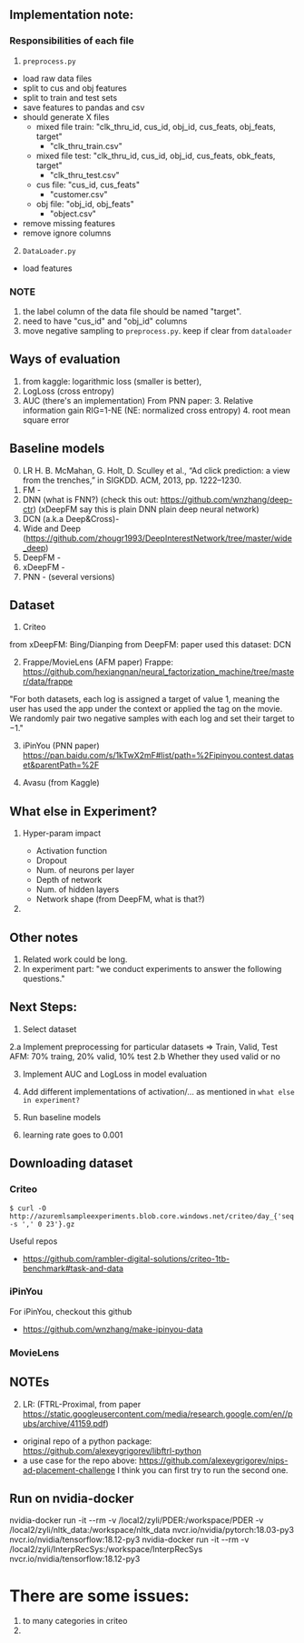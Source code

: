 Implementation note:
-------

### Responsibilities of each file

1. `preprocess.py`
- load raw data files
- split to cus and obj features
- split to train and test sets
- save features to pandas and csv
- should generate X files
    - mixed file train: "clk_thru_id, cus_id, obj_id, cus_feats, obj_feats, target"
       - "clk_thru_train.csv" 
    - mixed file test: "clk_thru_id, cus_id, obj_id, cus_feats, obk_feats, target"
       - "clk_thru_test.csv" 
    - cus file: "cus_id, cus_feats"
       - "customer.csv" 
    - obj file: "obj_id, obj_feats"
       - "object.csv" 
- remove missing features
- remove ignore columns

2. `DataLoader.py`
- load features

### NOTE

1. the label column of the data file should be named "target".
2. need to have "cus_id" and "obj_id" columns
3. move negative sampling to `preprocess.py`. keep if clear from `dataloader`

## Ways of evaluation

1. from kaggle: logarithmic loss (smaller is better), 
1. LogLoss (cross entropy)
2. AUC (there's an implementation)
From PNN paper:
    3. Relative information gain RIG=1-NE (NE: normalized cross entropy)
    4. root mean square error


## Baseline models
0. LR H. B. McMahan, G. Holt, D. Sculley et al., “Ad click prediction: a view from the trenches,” in SIGKDD. ACM, 2013, pp. 1222–1230.
1. FM -
2. DNN (what is FNN?) (check this out: https://github.com/wnzhang/deep-ctr) (xDeepFM say this is plain  DNN plain deep neural network)
3. DCN (a.k.a Deep&Cross)-
4. Wide and Deep (https://github.com/zhougr1993/DeepInterestNetwork/tree/master/wide_deep)
5. DeepFM -
6. xDeepFM -
7. PNN - (several versions)



## Dataset
1. Criteo 

from xDeepFM: Bing/Dianping
from DeepFM:
paper used this dataset: DCN


2. Frappe/MovieLens (AFM paper)
Frappe: https://github.com/hexiangnan/neural_factorization_machine/tree/master/data/frappe

"For both datasets, each log is assigned a target of value 1, 
meaning the user has used the app under the context or applied the tag on the movie.
We randomly pair two negative samples with each log and set their target to −1."

3. iPinYou (PNN paper)
https://pan.baidu.com/s/1kTwX2mF#list/path=%2Fipinyou.contest.dataset&parentPath=%2F

4. Avasu (from Kaggle)



## What else in Experiment?
1. Hyper-param impact
    - Activation function
    - Dropout
    - Num. of neurons per layer
    - Depth of network
    - Num. of hidden layers
    - Network shape (from DeepFM, what is that?)
    
2. 

## Other notes
1. Related work could be long.
2. In experiment part: "we conduct experiments to answer the following questions."


## Next Steps:
1. Select dataset

2.a Implement preprocessing for particular datasets => Train, Valid, Test
    AFM: 70% traing, 20% valid, 10% test
2.b Whether they used valid or no

3. Implement AUC and LogLoss in model evaluation

4. Add different implementations of activation/... as mentioned in `what else in experiment?`

4. Run baseline models

5. learning rate goes to 0.001


## Downloading dataset

### Criteo
```
$ curl -O http://azuremlsampleexperiments.blob.core.windows.net/criteo/day_{'seq -s ',' 0 23'}.gz
```
Useful repos
- https://github.com/rambler-digital-solutions/criteo-1tb-benchmark#task-and-data

### iPinYou
For iPinYou, checkout this github
- https://github.com/wnzhang/make-ipinyou-data


### MovieLens



## NOTEs

2. LR:  (FTRL-Proximal, from paper https://static.googleusercontent.com/media/research.google.com/en//pubs/archive/41159.pdf)
- original repo of a python package: https://github.com/alexeygrigorev/libftrl-python
- a use case for the repo above: https://github.com/alexeygrigorev/nips-ad-placement-challenge
I think you can first try to run the second one.


## Run on nvidia-docker
nvidia-docker run -it --rm -v /local2/zyli/PDER:/workspace/PDER -v /local2/zyli/nltk_data:/workspace/nltk_data nvcr.io/nvidia/pytorch:18.03-py3
nvcr.io/nvidia/tensorflow:18.12-py3
nvidia-docker run -it --rm -v /local2/zyli/InterpRecSys:/workspace/InterpRecSys nvcr.io/nvidia/tensorflow:18.12-py3

# There are some issues:
1. to many categories in criteo
2. 